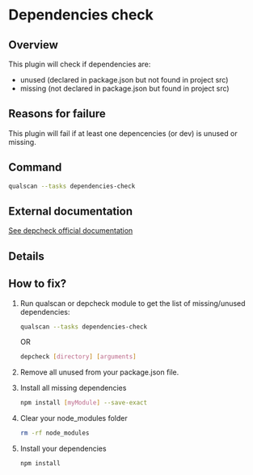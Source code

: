 # Dependencies check

## Overview

This plugin will check if dependencies are:
 - unused (declared in package.json but not found in project src)
 - missing (not declared in package.json but found in project src)


## Reasons for failure
This plugin will fail if at least one depencencies (or dev) is unused or missing.

## Command
```bash
qualscan --tasks dependencies-check
```

## External documentation

[See depcheck official documentation](https://www.npmjs.com/package/depcheck)

## Details

## How to fix?

1. Run qualscan or depcheck module to get the list of missing/unused dependencies:
    ```bash
    qualscan --tasks dependencies-check
    ```
    OR
    ```bash
    depcheck [directory] [arguments]
    ```

3. Remove all unused from your package.json file.

4. Install all missing dependencies
    ```bash
    npm install [myModule] --save-exact
    ```

4. Clear your node_modules folder
    ```bash
    rm -rf node_modules
    ```

5. Install your dependencies
    ```bash
    npm install
    ```